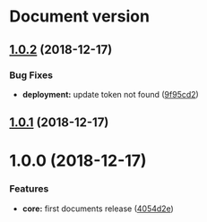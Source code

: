 # Document version

## [1.0.2](https://github.com/kcnt-info/documents/compare/v1.0.1...v1.0.2) (2018-12-17)


### Bug Fixes

* **deployment:** update token not found ([9f95cd2](https://github.com/kcnt-info/documents/commit/9f95cd2))

## [1.0.1](https://github.com/kcnt-info/documents/compare/v1.0.0...v1.0.1) (2018-12-17)

# 1.0.0 (2018-12-17)


### Features

* **core:** first documents release ([4054d2e](https://github.com/kcnt-info/Documents/commit/4054d2e))
